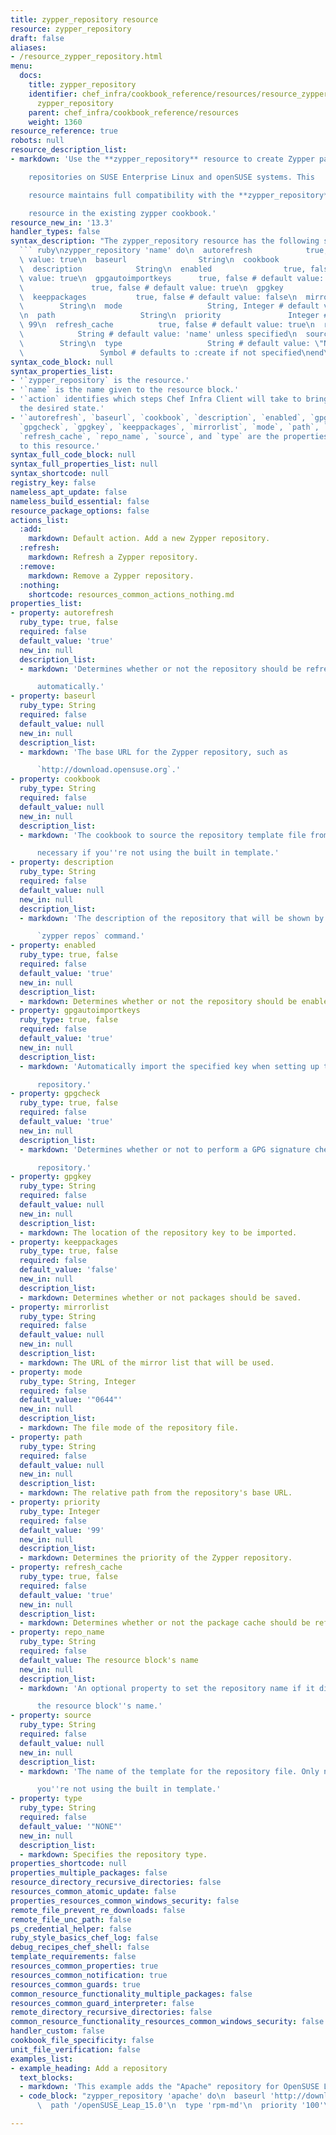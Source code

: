 ```yaml
---
title: zypper_repository resource
resource: zypper_repository
draft: false
aliases:
- /resource_zypper_repository.html
menu:
  docs:
    title: zypper_repository
    identifier: chef_infra/cookbook_reference/resources/resource_zypper_repository.md
      zypper_repository
    parent: chef_infra/cookbook_reference/resources
    weight: 1360
resource_reference: true
robots: null
resource_description_list:
- markdown: 'Use the **zypper_repository** resource to create Zypper package

    repositories on SUSE Enterprise Linux and openSUSE systems. This

    resource maintains full compatibility with the **zypper_repository**

    resource in the existing zypper cookbook.'
resource_new_in: '13.3'
handler_types: false
syntax_description: "The zypper_repository resource has the following syntax:\n\n\
  ``` ruby\nzypper_repository 'name' do\n  autorefresh            true, false # default\
  \ value: true\n  baseurl                String\n  cookbook               String\n\
  \  description            String\n  enabled                true, false # default\
  \ value: true\n  gpgautoimportkeys      true, false # default value: true\n  gpgcheck\
  \               true, false # default value: true\n  gpgkey                 String\n\
  \  keeppackages           true, false # default value: false\n  mirrorlist     \
  \        String\n  mode                   String, Integer # default value: \"0644\"\
  \n  path                   String\n  priority               Integer # default value:\
  \ 99\n  refresh_cache          true, false # default value: true\n  repo_name  \
  \            String # default value: 'name' unless specified\n  source         \
  \        String\n  type                   String # default value: \"NONE\"\n  action\
  \                 Symbol # defaults to :create if not specified\nend\n```"
syntax_code_block: null
syntax_properties_list:
- '`zypper_repository` is the resource.'
- '`name` is the name given to the resource block.'
- '`action` identifies which steps Chef Infra Client will take to bring the node into
  the desired state.'
- '`autorefresh`, `baseurl`, `cookbook`, `description`, `enabled`, `gpgautoimportkeys`,
  `gpgcheck`, `gpgkey`, `keeppackages`, `mirrorlist`, `mode`, `path`, `priority`,
  `refresh_cache`, `repo_name`, `source`, and `type` are the properties available
  to this resource.'
syntax_full_code_block: null
syntax_full_properties_list: null
syntax_shortcode: null
registry_key: false
nameless_apt_update: false
nameless_build_essential: false
resource_package_options: false
actions_list:
  :add:
    markdown: Default action. Add a new Zypper repository.
  :refresh:
    markdown: Refresh a Zypper repository.
  :remove:
    markdown: Remove a Zypper repository.
  :nothing:
    shortcode: resources_common_actions_nothing.md
properties_list:
- property: autorefresh
  ruby_type: true, false
  required: false
  default_value: 'true'
  new_in: null
  description_list:
  - markdown: 'Determines whether or not the repository should be refreshed

      automatically.'
- property: baseurl
  ruby_type: String
  required: false
  default_value: null
  new_in: null
  description_list:
  - markdown: 'The base URL for the Zypper repository, such as

      `http://download.opensuse.org`.'
- property: cookbook
  ruby_type: String
  required: false
  default_value: null
  new_in: null
  description_list:
  - markdown: 'The cookbook to source the repository template file from. Only

      necessary if you''re not using the built in template.'
- property: description
  ruby_type: String
  required: false
  default_value: null
  new_in: null
  description_list:
  - markdown: 'The description of the repository that will be shown by the

      `zypper repos` command.'
- property: enabled
  ruby_type: true, false
  required: false
  default_value: 'true'
  new_in: null
  description_list:
  - markdown: Determines whether or not the repository should be enabled.
- property: gpgautoimportkeys
  ruby_type: true, false
  required: false
  default_value: 'true'
  new_in: null
  description_list:
  - markdown: 'Automatically import the specified key when setting up the

      repository.'
- property: gpgcheck
  ruby_type: true, false
  required: false
  default_value: 'true'
  new_in: null
  description_list:
  - markdown: 'Determines whether or not to perform a GPG signature check on the

      repository.'
- property: gpgkey
  ruby_type: String
  required: false
  default_value: null
  new_in: null
  description_list:
  - markdown: The location of the repository key to be imported.
- property: keeppackages
  ruby_type: true, false
  required: false
  default_value: 'false'
  new_in: null
  description_list:
  - markdown: Determines whether or not packages should be saved.
- property: mirrorlist
  ruby_type: String
  required: false
  default_value: null
  new_in: null
  description_list:
  - markdown: The URL of the mirror list that will be used.
- property: mode
  ruby_type: String, Integer
  required: false
  default_value: '"0644"'
  new_in: null
  description_list:
  - markdown: The file mode of the repository file.
- property: path
  ruby_type: String
  required: false
  default_value: null
  new_in: null
  description_list:
  - markdown: The relative path from the repository's base URL.
- property: priority
  ruby_type: Integer
  required: false
  default_value: '99'
  new_in: null
  description_list:
  - markdown: Determines the priority of the Zypper repository.
- property: refresh_cache
  ruby_type: true, false
  required: false
  default_value: 'true'
  new_in: null
  description_list:
  - markdown: Determines whether or not the package cache should be refreshed.
- property: repo_name
  ruby_type: String
  required: false
  default_value: The resource block's name
  new_in: null
  description_list:
  - markdown: 'An optional property to set the repository name if it differs from

      the resource block''s name.'
- property: source
  ruby_type: String
  required: false
  default_value: null
  new_in: null
  description_list:
  - markdown: 'The name of the template for the repository file. Only necessary if

      you''re not using the built in template.'
- property: type
  ruby_type: String
  required: false
  default_value: '"NONE"'
  new_in: null
  description_list:
  - markdown: Specifies the repository type.
properties_shortcode: null
properties_multiple_packages: false
resource_directory_recursive_directories: false
resources_common_atomic_update: false
properties_resources_common_windows_security: false
remote_file_prevent_re_downloads: false
remote_file_unc_path: false
ps_credential_helper: false
ruby_style_basics_chef_log: false
debug_recipes_chef_shell: false
template_requirements: false
resources_common_properties: true
resources_common_notification: true
resources_common_guards: true
common_resource_functionality_multiple_packages: false
resources_common_guard_interpreter: false
remote_directory_recursive_directories: false
common_resource_functionality_resources_common_windows_security: false
handler_custom: false
cookbook_file_specificity: false
unit_file_verification: false
examples_list:
- example_heading: Add a repository
  text_blocks:
  - markdown: 'This example adds the "Apache" repository for OpenSUSE Leap 15.0:'
  - code_block: "zypper_repository 'apache' do\n  baseurl 'http://download.opensuse.org/repositories/Apache'\n\
      \  path '/openSUSE_Leap_15.0'\n  type 'rpm-md'\n  priority '100'\nend"

---
```

